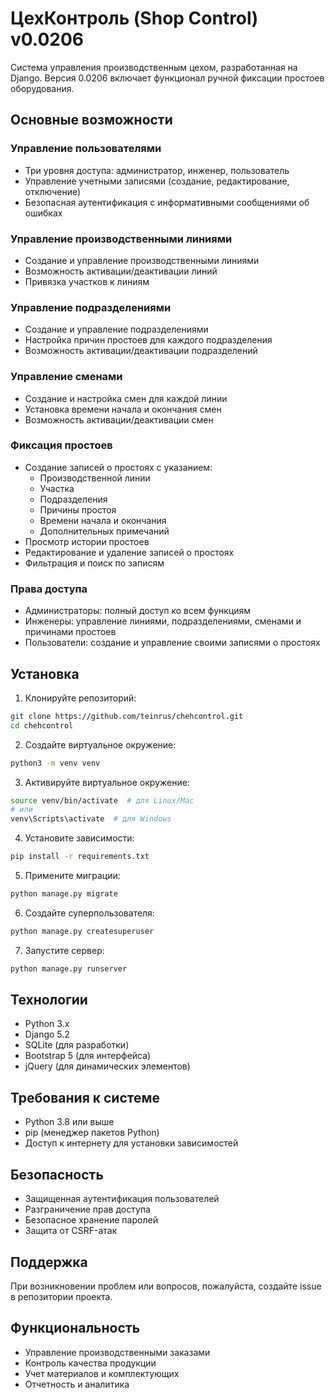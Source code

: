 # ЦехКонтроль (Shop Control) v0.0206

Система управления производственным цехом, разработанная на Django. Версия 0.0206 включает функционал ручной фиксации простоев оборудования.

## Основные возможности

### Управление пользователями
- Три уровня доступа: администратор, инженер, пользователь
- Управление учетными записями (создание, редактирование, отключение)
- Безопасная аутентификация с информативными сообщениями об ошибках

### Управление производственными линиями
- Создание и управление производственными линиями
- Возможность активации/деактивации линий
- Привязка участков к линиям

### Управление подразделениями
- Создание и управление подразделениями
- Настройка причин простоев для каждого подразделения
- Возможность активации/деактивации подразделений

### Управление сменами
- Создание и настройка смен для каждой линии
- Установка времени начала и окончания смен
- Возможность активации/деактивации смен

### Фиксация простоев
- Создание записей о простоях с указанием:
  - Производственной линии
  - Участка
  - Подразделения
  - Причины простоя
  - Времени начала и окончания
  - Дополнительных примечаний
- Просмотр истории простоев
- Редактирование и удаление записей о простоях
- Фильтрация и поиск по записям

### Права доступа
- Администраторы: полный доступ ко всем функциям
- Инженеры: управление линиями, подразделениями, сменами и причинами простоев
- Пользователи: создание и управление своими записями о простоях

## Установка

1. Клонируйте репозиторий:
```bash
git clone https://github.com/teinrus/chehcontrol.git
cd chehcontrol
```

2. Создайте виртуальное окружение:
```bash
python3 -m venv venv
```

3. Активируйте виртуальное окружение:
```bash
source venv/bin/activate  # для Linux/Mac
# или
venv\Scripts\activate  # для Windows
```

4. Установите зависимости:
```bash
pip install -r requirements.txt
```

5. Примените миграции:
```bash
python manage.py migrate
```

6. Создайте суперпользователя:
```bash
python manage.py createsuperuser
```

7. Запустите сервер:
```bash
python manage.py runserver
```

## Технологии

- Python 3.x
- Django 5.2
- SQLite (для разработки)
- Bootstrap 5 (для интерфейса)
- jQuery (для динамических элементов)

## Требования к системе

- Python 3.8 или выше
- pip (менеджер пакетов Python)
- Доступ к интернету для установки зависимостей

## Безопасность

- Защищенная аутентификация пользователей
- Разграничение прав доступа
- Безопасное хранение паролей
- Защита от CSRF-атак

## Поддержка

При возникновении проблем или вопросов, пожалуйста, создайте issue в репозитории проекта.

## Функциональность

- Управление производственными заказами
- Контроль качества продукции
- Учет материалов и комплектующих
- Отчетность и аналитика 